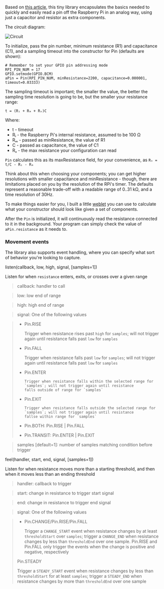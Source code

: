 Based on [this article](http://www.raspberrypi-spy.co.uk/2012/08/reading-analogue-sensors-with-one-gpio-pin/),
this tiny library encapsulates the basics needed to quickly and easily
read a pin off the Raspberry Pi in an analog way, using just a capacitor
and resistor as extra components.

The circuit diagram:

![Circuit](https://cdn.rawgit.com/Fordi/rpi-analog-pin/master/circuit.svg)

To initialize, pass the pin number, minimum resistance (R1) and
capacitance (C1), and a sampling timeout into the constructor for Pin
(defaults are shown):

	# Remember to set your GPIO pin addressing mode
	RPI_PIN_NUM = 17
	GPIO.setmode(GPIO.BCM)
	aPin = Pin(RPI_PIN_NUM, minResistance=2200, capacitance=0.000001, timeout=0.03333)

The sampling timeout is important; the smaller the value, the better
the sampling time resolution is going to be, but the smaller your
resistance range:

	t = (Rᵢ + Rₘ + Rₓ)C

Where:

 * t  - timeout
 * Rᵢ - the Raspberry Pi's internal resistance, assumed to be 100 Ω
 * Rₘ - passed as minResistance, the value of R1
 * C  - passed as capacitance, the value of C1
 * Rₓ - the max resistance your configuration can read

`Pin` calculates this as its maxResistance field, for your convenience,
as `Rₓ = t/C - Rᵢ - Rₘ`

Think about this when choosing your components; you can get higher
resolutions with smaller capacitance and minResistance - though, there
are limitations placed on you by the resolution of the RPi's timer.  The
defaults represent a reasonable trade-off with a readable range of
0..31 kΩ, and a time resolution of 30Hz.

To make things easier for you, I built a little [weblet](https://fordi.github.io/)
you can use to calculate what your constructor should look like given a set of
components.

After the `Pin` is initialized, it will continuously read the resistance
connected to it in the background.  Your program can simply check the
value of `aPin.resistance` as it needs to.

### Movement events

The library also supports event handling, where you can specify what sort of
behavior you're looking to capture.

listen(callback, low, high, signal, [samples=1])

Listen for when `resistance` enters, exits, or crosses over a given range

> callback: handler to call

> low: low end of range

> high: high end of range

> signal: One of the following values

> * Pin.RISE
>
>     Trigger when resistance rises past `high` for `samples`;
>     will not trigger again until resistance falls
>     past `low` for `samples`
>
> * Pin.FALL
>
>     Trigger when resistance falls past `low` for `samples`;
>     will not trigger again until resistance falls
>     past `low` for `samples`
>
> * Pin.ENTER
>
>       Trigger when resistance falls within the selected range for
>       `samples`; will not trigger again until resistance
>       falls outside of range for `samples`
>
> * Pin.EXIT
>
>       Trigger when resistance falls outside the selected range for
>       `samples`; will not trigger again until resistance
>       fallse within range for `samples`
>
> * Pin.BOTH: Pin.RISE | Pin.FALL
> * Pin.TRANSIT: Pin.ENTER | Pin.EXIT

> samples [default=1]: number of samples matching condition before trigger

feel(handler, start, end, signal, [samples=1])

Listen for when resistance moves more than a starting threshold, and then
when it moves less than an ending threshold

> handler: callback to trigger

> start: change in resistance to trigger start signal

> end: change in resistance to trigger end signal

> signal: One of the following values

> * Pin.CHANGE/Pin.RISE/Pin.FALL
>
>    Trigger a `CHANGE_START` event when resistance changes by at
>    least `thresholdStart` over `samples`; trigger a `CHANGE_END` when
>    resistance changes by less than `thresholdEnd` over one sample.
>    Pin.RISE and Pin.FALL only trigger the events when the change
>    is positive and negative, respectively
>
>  Pin.STEADY
>
>    Trigger a `STEADY_START` event when resistance changes by less than
>    `thresholdStart` for at least `samples`; trigger a `STEADY_END` when
>    resistance changes by more than `thresholdEnd` over one sample
